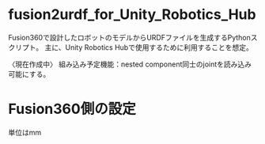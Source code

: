 # fusion2urdf_for_Unity_Robotics_Hub
Fusion360で設計したロボットのモデルからURDFファイルを生成するPythonスクリプト。
主に、Unity Robotics Hubで使用するために利用することを想定。

〈現在作成中〉
組み込み予定機能：nested component同士のjointを読み込み可能にする。


# Fusion360側の設定
単位はmm
